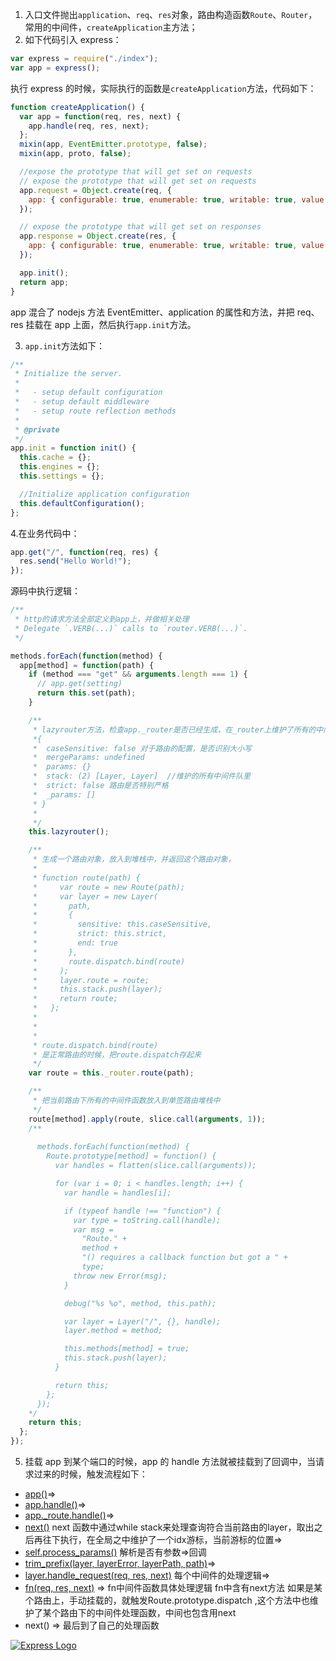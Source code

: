 1. 入口文件抛出`application`、`req`、`res`对象，路由构造函数`Route`、`Router`，常用的中间件，`createApplication`主方法；
2. 如下代码引入 express：

```javascript
var express = require("./index");
var app = express();
```

执行 express 的时候，实际执行的函数是`createApplication`方法，代码如下：

```javascript
function createApplication() {
  var app = function(req, res, next) {
    app.handle(req, res, next);
  };
  mixin(app, EventEmitter.prototype, false);
  mixin(app, proto, false);

  //expose the prototype that will get set on requests
  // expose the prototype that will get set on requests
  app.request = Object.create(req, {
    app: { configurable: true, enumerable: true, writable: true, value: app }
  });

  // expose the prototype that will get set on responses
  app.response = Object.create(res, {
    app: { configurable: true, enumerable: true, writable: true, value: app }
  });

  app.init();
  return app;
}
```

app 混合了 nodejs 方法 EventEmitter、application 的属性和方法，并把 req、res 挂载在 app 上面，然后执行`app.init`方法。

3. `app.init`方法如下：

```javascript
/**
 * Initialize the server.
 *
 *   - setup default configuration
 *   - setup default middleware
 *   - setup route reflection methods
 *
 * @private
 */
app.init = function init() {
  this.cache = {};
  this.engines = {};
  this.settings = {};

  //Initialize application configuration
  this.defaultConfiguration();
};
```

4.在业务代码中：

```javascript
app.get("/", function(req, res) {
  res.send("Hello World!");
});
```

源码中执行逻辑：

```javascript
/**
 * http的请求方法全部定义到app上，并做相关处理
 * Delegate `.VERB(...)` calls to `router.VERB(...)`.
 */

methods.forEach(function(method) {
  app[method] = function(path) {
    if (method === "get" && arguments.length === 1) {
      // app.get(setting)
      return this.set(path);
    }

    /**
     * lazyrouter方法，检查app._router是否已经生成，在_router上维护了所有的中间件，通过layer生成了路由与中间件的关系
     *{
     *  caseSensitive: false 对于路由的配置，是否识别大小写
     *  mergeParams: undefined
     *  params: {}
     *  stack: (2) [Layer, Layer]  //维护的所有中间件队里
     *  strict: false 路由是否特别严格
     *  _params: []
     * }
     *
     */
    this.lazyrouter();

    /**
     * 生成一个路由对象，放入到堆栈中，并返回这个路由对象，
     *
     * function route(path) {
     *     var route = new Route(path);
     *     var layer = new Layer(
     *       path,
     *       {
     *         sensitive: this.caseSensitive,
     *         strict: this.strict,
     *         end: true
     *       },
     *       route.dispatch.bind(route)
     *     );
     *     layer.route = route;
     *     this.stack.push(layer);
     *     return route;
     *   };
     *
     *
     *
     * route.dispatch.bind(route)
     * 是正常路由的时候，把route.dispatch存起来
     */
    var route = this._router.route(path);

    /**
     * 把当前路由下所有的中间件函数放入到单签路由堆栈中
     */
    route[method].apply(route, slice.call(arguments, 1));
    /**
    
      methods.forEach(function(method) {
        Route.prototype[method] = function() {
          var handles = flatten(slice.call(arguments));

          for (var i = 0; i < handles.length; i++) {
            var handle = handles[i];

            if (typeof handle !== "function") {
              var type = toString.call(handle);
              var msg =
                "Route." +
                method +
                "() requires a callback function but got a " +
                type;
              throw new Error(msg);
            }

            debug("%s %o", method, this.path);

            var layer = Layer("/", {}, handle);
            layer.method = method;

            this.methods[method] = true;
            this.stack.push(layer);
          }

          return this;
        };
      });
    */
    return this;
  };
});
```

5. 挂载 app 到某个端口的时候，app 的 handle 方法就被挂载到了回调中，当请求过来的时候，触发流程如下：


- [app()](https://github.com/liang520/express/blob/f3addcc00b64ef9e5d2080d6e1397b00e9eea7c9/lib/express.js#L38)=>
- [app.handle()](https://github.com/liang520/express/blob/f3addcc00b64ef9e5d2080d6e1397b00e9eea7c9/lib/express.js#L39)=>
- [app._route.handle()](https://github.com/liang520/express/blob/caf8c0365f317b52868134dbeb6c714fe5e1a18a/lib/application.js#L186)=>
- [next()](https://github.com/liang520/express/blob/caf8c0365f317b52868134dbeb6c714fe5e1a18a/lib/router/index.js#L180)  next 函数中通过while stack来处理查询符合当前路由的layer，取出之后再往下执行，在全局之中维护了一个idx游标，当前游标的位置=>
- [self.process_params()](https://github.com/liang520/express/blob/caf8c0365f317b52868134dbeb6c714fe5e1a18a/lib/router/index.js#L279) 解析是否有参数=>回调
- [trim_prefix(layer, layerError, layerPath, path)](https://github.com/liang520/express/blob/caf8c0365f317b52868134dbeb6c714fe5e1a18a/lib/router/index.js#L288)=>
- [layer.handle_request(req, res, next)](https://github.com/liang520/express/blob/caf8c0365f317b52868134dbeb6c714fe5e1a18a/lib/router/index.js#L323) 每个中间件的处理逻辑=>
- [fn(req, res, next)](https://github.com/liang520/express/blob/caf8c0365f317b52868134dbeb6c714fe5e1a18a/lib/router/layer.js#L99) =>
 fn中间件函数具体处理逻辑 fn中含有next方法
 如果是某个路由上，手动挂载的，就触发Route.prototype.dispatch ,这个方法中也维护了某个路由下的中间件处理函数，中间也包含用next
- next() =>
最后到了自己的处理函数


[![Express Logo](https://i.cloudup.com/zfY6lL7eFa-3000x3000.png)](http://expressjs.com/)
